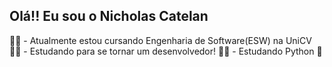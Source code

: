 ## Olá!! Eu sou o Nicholas Catelan


🐱‍👤 - Atualmente estou cursando Engenharia de Software(ESW) na UniCV
🐱‍👓 - Estudando para se tornar um desenvolvedor!
🐱‍🐉 - Estudando Python 🐍

